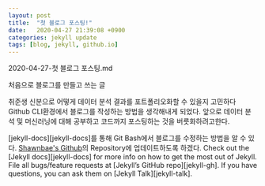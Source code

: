 ```yaml
---
layout: post
title:  "첫 블로그 포스팅!"
date:   2020-04-27 21:39:08 +0900
categories: jekyll update
tags: [blog, jekyll, github.io]
---
```

2020-04-27-첫 블로그 포스팅.md

처음으로 블로그를 만들고 쓰는 글

취준생 신분으로 어떻게 데이터 분석 결과를 포트폴리오화할 수 있을지 고민하다 Github CLI환경에서 블로그를 작성하는 방법을 생각해내게 되었다. 앞으로 데이터 분석 및 머신러닝에 대해 공부하고 코드까지 포스팅하는 것을 버릇화하려고한다.

[jekyll-docs][jekyll-docs]를 통해 Git Bash에서 블로그를 수정하는 방법을 알 수 있다.
[Shawnbae's Github][Shawnbae's Github]의 Repository에 업데이트하도록 하겠다.
Check out the [Jekyll docs][jekyll-docs] for more info on how to get the most out of Jekyll. File all bugs/feature requests at [Jekyll’s GitHub repo][jekyll-gh]. If you have questions, you can ask them on [Jekyll Talk][jekyll-talk].

[jetkyll-docs]: https://jekyllrb.com/docs/home
[Shawnbae's Github]: https://github.com/shawnbae
